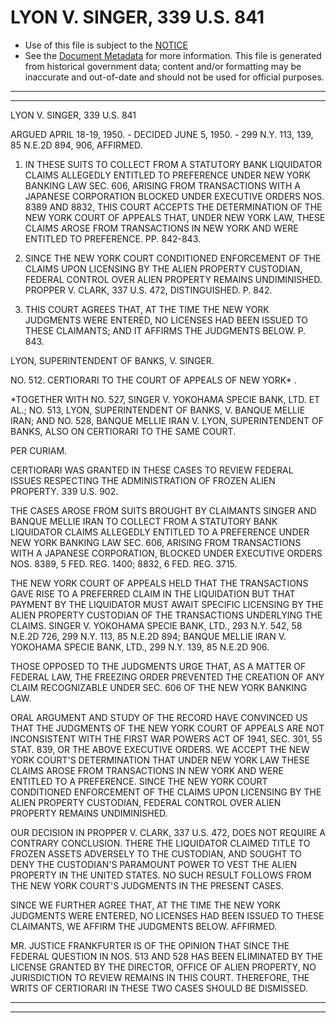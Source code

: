 ---
---

# LYON V. SINGER, 339 U.S. 841

* Use of this file is subject to the [NOTICE](https://github.com/publicdocs/notice/blob/master/NOTICE)
* See the [Document Metadata](../../../) for more information.
  This file is generated from historical government data; content and/or formatting may be inaccurate and out-of-date and should not be used for official purposes.

----------
----------

LYON V. SINGER, 339 U.S. 841

ARGUED APRIL 18-19, 1950.  - DECIDED JUNE 5, 1950.  - 299 N.Y. 113, 139, 85 N.E.2D 894, 906, AFFIRMED.

1.  IN THESE SUITS TO COLLECT FROM A STATUTORY BANK LIQUIDATOR CLAIMS ALLEGEDLY ENTITLED TO PREFERENCE UNDER NEW YORK BANKING LAW SEC. 606, ARISING FROM TRANSACTIONS WITH A JAPANESE CORPORATION BLOCKED UNDER EXECUTIVE ORDERS NOS. 8389 AND 8832, THIS COURT ACCEPTS THE DETERMINATION OF THE NEW YORK COURT OF APPEALS THAT, UNDER NEW YORK LAW, THESE CLAIMS AROSE FROM TRANSACTIONS IN NEW YORK AND WERE ENTITLED TO PREFERENCE.  PP. 842-843.

2.  SINCE THE NEW YORK COURT CONDITIONED ENFORCEMENT OF THE CLAIMS UPON LICENSING BY THE ALIEN PROPERTY CUSTODIAN, FEDERAL CONTROL OVER ALIEN PROPERTY REMAINS UNDIMINISHED.  PROPPER V. CLARK, 337 U.S. 472, DISTINGUISHED.  P. 842.

3.  THIS COURT AGREES THAT, AT THE TIME THE NEW YORK JUDGMENTS WERE ENTERED, NO LICENSES HAD BEEN ISSUED TO THESE CLAIMANTS; AND IT AFFIRMS THE JUDGMENTS BELOW.  P. 843.

LYON, SUPERINTENDENT OF BANKS, V. SINGER.

NO. 512.  CERTIORARI TO THE COURT OF APPEALS OF NEW YORK\* .

\*TOGETHER WITH NO. 527, SINGER V. YOKOHAMA SPECIE BANK, LTD. ET AL.; NO. 513, LYON, SUPERINTENDENT OF BANKS, V. BANQUE MELLIE IRAN; AND NO. 528, BANQUE MELLIE IRAN V. LYON, SUPERINTENDENT OF BANKS, ALSO ON CERTIORARI TO THE SAME COURT.

PER CURIAM.

CERTIORARI WAS GRANTED IN THESE CASES TO REVIEW FEDERAL ISSUES RESPECTING THE ADMINISTRATION OF FROZEN ALIEN PROPERTY.  339 U.S. 902.

THE CASES AROSE FROM SUITS BROUGHT BY CLAIMANTS SINGER AND BANQUE MELLIE IRAN TO COLLECT FROM A STATUTORY BANK LIQUIDATOR CLAIMS ALLEGEDLY ENTITLED TO A PREFERENCE UNDER NEW YORK BANKING LAW SEC. 606, ARISING FROM TRANSACTIONS WITH A JAPANESE CORPORATION, BLOCKED UNDER EXECUTIVE ORDERS NOS. 8389, 5 FED. REG. 1400; 8832, 6 FED. REG. 3715.

THE NEW YORK COURT OF APPEALS HELD THAT THE TRANSACTIONS GAVE RISE TO A PREFERRED CLAIM IN THE LIQUIDATION BUT THAT PAYMENT BY THE LIQUIDATOR MUST AWAIT SPECIFIC LICENSING BY THE ALIEN PROPERTY CUSTODIAN OF THE TRANSACTIONS UNDERLYING THE CLAIMS.  SINGER V. YOKOHAMA SPECIE BANK, LTD., 293 N.Y. 542, 58 N.E.2D 726, 299 N.Y. 113, 85 N.E.2D 894; BANQUE MELLIE IRAN V. YOKOHAMA SPECIE BANK, LTD., 299 N.Y. 139, 85 N.E.2D 906.

THOSE OPPOSED TO THE JUDGMENTS URGE THAT, AS A MATTER OF FEDERAL LAW, THE FREEZING ORDER PREVENTED THE CREATION OF ANY CLAIM RECOGNIZABLE UNDER SEC. 606 OF THE NEW YORK BANKING LAW.

ORAL ARGUMENT AND STUDY OF THE RECORD HAVE CONVINCED US THAT THE JUDGMENTS OF THE NEW YORK COURT OF APPEALS ARE NOT INCONSISTENT WITH THE FIRST WAR POWERS ACT OF 1941, SEC. 301, 55 STAT. 839, OR THE ABOVE EXECUTIVE ORDERS.  WE ACCEPT THE NEW YORK COURT'S DETERMINATION THAT UNDER NEW YORK LAW THESE CLAIMS AROSE FROM TRANSACTIONS IN NEW YORK AND WERE ENTITLED TO A PREFERENCE.  SINCE THE NEW YORK COURT CONDITIONED ENFORCEMENT OF THE CLAIMS UPON LICENSING BY THE ALIEN PROPERTY CUSTODIAN, FEDERAL CONTROL OVER ALIEN PROPERTY REMAINS UNDIMINISHED.

OUR DECISION IN PROPPER V. CLARK, 337 U.S. 472, DOES NOT REQUIRE A CONTRARY CONCLUSION.  THERE THE LIQUIDATOR CLAIMED TITLE TO FROZEN ASSETS ADVERSELY TO THE CUSTODIAN, AND SOUGHT TO DENY THE CUSTODIAN'S PARAMOUNT POWER TO VEST THE ALIEN PROPERTY IN THE UNITED STATES.  NO SUCH RESULT FOLLOWS FROM THE NEW YORK COURT'S JUDGMENTS IN THE PRESENT CASES.

SINCE WE FURTHER AGREE THAT, AT THE TIME THE NEW YORK JUDGMENTS WERE ENTERED, NO LICENSES HAD BEEN ISSUED TO THESE CLAIMANTS, WE AFFIRM THE JUDGMENTS BELOW.  AFFIRMED.

MR. JUSTICE FRANKFURTER IS OF THE OPINION THAT SINCE THE FEDERAL QUESTION IN NOS. 513 AND 528 HAS BEEN ELIMINATED BY THE LICENSE GRANTED BY THE DIRECTOR, OFFICE OF ALIEN PROPERTY, NO JURISDICTION TO REVIEW REMAINS IN THIS COURT.  THEREFORE, THE WRITS OF CERTIORARI IN THESE TWO CASES SHOULD BE DISMISSED.


----------
----------

